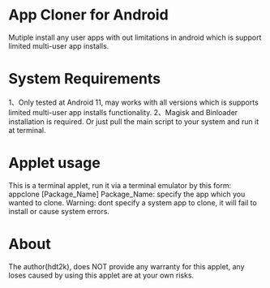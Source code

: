 # App Cloner for Android
Mutiple install any user apps with out limitations in android which is support limited multi-user app installs.

# System Requirements
1、Only tested at Android 11, may works with all versions which is supports limited multi-user app installs functionality.
2、Magisk and Binloader installation is required. Or just pull the main script to your system and run it at terminal.

# Applet usage
This is a terminal applet, run it via a terminal emulator by this form:
     appclone [Package_Name]
Package_Name: specify the app which you wanted to clone.
Warning: dont specify a system app to clone, it will fail to install or cause system errors.

# About
The author(hdt2k), does NOT provide any warranty for this applet, any loses caused by using this applet are at your own risks.
